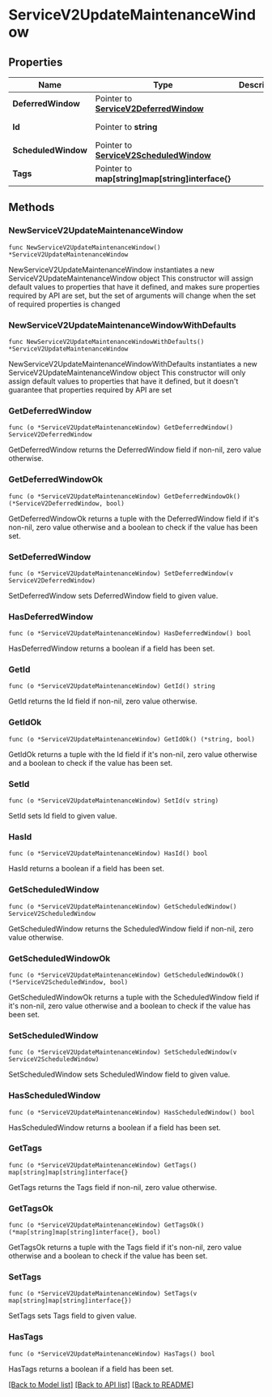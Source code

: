 # ServiceV2UpdateMaintenanceWindow

## Properties

Name | Type | Description | Notes
------------ | ------------- | ------------- | -------------
**DeferredWindow** | Pointer to [**ServiceV2DeferredWindow**](ServiceV2DeferredWindow.md) |  | [optional] 
**Id** | Pointer to **string** |  | [optional] [readonly] 
**ScheduledWindow** | Pointer to [**ServiceV2ScheduledWindow**](ServiceV2ScheduledWindow.md) |  | [optional] 
**Tags** | Pointer to **map[string]map[string]interface{}** |  | [optional] 

## Methods

### NewServiceV2UpdateMaintenanceWindow

`func NewServiceV2UpdateMaintenanceWindow() *ServiceV2UpdateMaintenanceWindow`

NewServiceV2UpdateMaintenanceWindow instantiates a new ServiceV2UpdateMaintenanceWindow object
This constructor will assign default values to properties that have it defined,
and makes sure properties required by API are set, but the set of arguments
will change when the set of required properties is changed

### NewServiceV2UpdateMaintenanceWindowWithDefaults

`func NewServiceV2UpdateMaintenanceWindowWithDefaults() *ServiceV2UpdateMaintenanceWindow`

NewServiceV2UpdateMaintenanceWindowWithDefaults instantiates a new ServiceV2UpdateMaintenanceWindow object
This constructor will only assign default values to properties that have it defined,
but it doesn't guarantee that properties required by API are set

### GetDeferredWindow

`func (o *ServiceV2UpdateMaintenanceWindow) GetDeferredWindow() ServiceV2DeferredWindow`

GetDeferredWindow returns the DeferredWindow field if non-nil, zero value otherwise.

### GetDeferredWindowOk

`func (o *ServiceV2UpdateMaintenanceWindow) GetDeferredWindowOk() (*ServiceV2DeferredWindow, bool)`

GetDeferredWindowOk returns a tuple with the DeferredWindow field if it's non-nil, zero value otherwise
and a boolean to check if the value has been set.

### SetDeferredWindow

`func (o *ServiceV2UpdateMaintenanceWindow) SetDeferredWindow(v ServiceV2DeferredWindow)`

SetDeferredWindow sets DeferredWindow field to given value.

### HasDeferredWindow

`func (o *ServiceV2UpdateMaintenanceWindow) HasDeferredWindow() bool`

HasDeferredWindow returns a boolean if a field has been set.

### GetId

`func (o *ServiceV2UpdateMaintenanceWindow) GetId() string`

GetId returns the Id field if non-nil, zero value otherwise.

### GetIdOk

`func (o *ServiceV2UpdateMaintenanceWindow) GetIdOk() (*string, bool)`

GetIdOk returns a tuple with the Id field if it's non-nil, zero value otherwise
and a boolean to check if the value has been set.

### SetId

`func (o *ServiceV2UpdateMaintenanceWindow) SetId(v string)`

SetId sets Id field to given value.

### HasId

`func (o *ServiceV2UpdateMaintenanceWindow) HasId() bool`

HasId returns a boolean if a field has been set.

### GetScheduledWindow

`func (o *ServiceV2UpdateMaintenanceWindow) GetScheduledWindow() ServiceV2ScheduledWindow`

GetScheduledWindow returns the ScheduledWindow field if non-nil, zero value otherwise.

### GetScheduledWindowOk

`func (o *ServiceV2UpdateMaintenanceWindow) GetScheduledWindowOk() (*ServiceV2ScheduledWindow, bool)`

GetScheduledWindowOk returns a tuple with the ScheduledWindow field if it's non-nil, zero value otherwise
and a boolean to check if the value has been set.

### SetScheduledWindow

`func (o *ServiceV2UpdateMaintenanceWindow) SetScheduledWindow(v ServiceV2ScheduledWindow)`

SetScheduledWindow sets ScheduledWindow field to given value.

### HasScheduledWindow

`func (o *ServiceV2UpdateMaintenanceWindow) HasScheduledWindow() bool`

HasScheduledWindow returns a boolean if a field has been set.

### GetTags

`func (o *ServiceV2UpdateMaintenanceWindow) GetTags() map[string]map[string]interface{}`

GetTags returns the Tags field if non-nil, zero value otherwise.

### GetTagsOk

`func (o *ServiceV2UpdateMaintenanceWindow) GetTagsOk() (*map[string]map[string]interface{}, bool)`

GetTagsOk returns a tuple with the Tags field if it's non-nil, zero value otherwise
and a boolean to check if the value has been set.

### SetTags

`func (o *ServiceV2UpdateMaintenanceWindow) SetTags(v map[string]map[string]interface{})`

SetTags sets Tags field to given value.

### HasTags

`func (o *ServiceV2UpdateMaintenanceWindow) HasTags() bool`

HasTags returns a boolean if a field has been set.


[[Back to Model list]](../README.md#documentation-for-models) [[Back to API list]](../README.md#documentation-for-api-endpoints) [[Back to README]](../README.md)


